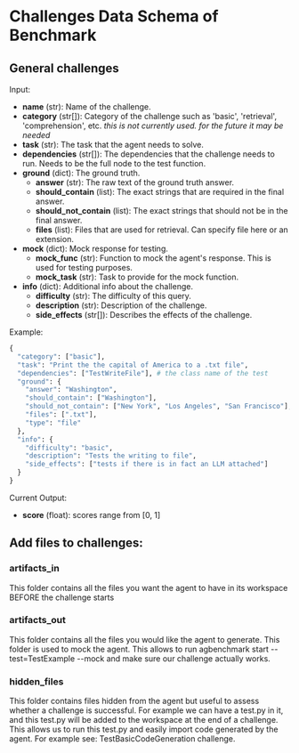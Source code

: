 # Challenges Data Schema of Benchmark

## General challenges

Input:

- **name** (str): Name of the challenge.
- **category** (str[]): Category of the challenge such as 'basic', 'retrieval', 'comprehension', etc. _this is not currently used. for the future it may be needed_
- **task** (str): The task that the agent needs to solve.
- **dependencies** (str[]): The dependencies that the challenge needs to run. Needs to be the full node to the test function.
- **ground** (dict): The ground truth.
  - **answer** (str): The raw text of the ground truth answer.
  - **should_contain** (list): The exact strings that are required in the final answer.
  - **should_not_contain** (list): The exact strings that should not be in the final answer.
  - **files** (list): Files that are used for retrieval. Can specify file here or an extension.
- **mock** (dict): Mock response for testing.
  - **mock_func** (str): Function to mock the agent's response. This is used for testing purposes.
  - **mock_task** (str): Task to provide for the mock function.
- **info** (dict): Additional info about the challenge.
  - **difficulty** (str): The difficulty of this query.
  - **description** (str): Description of the challenge.
  - **side_effects** (str[]): Describes the effects of the challenge.

Example:

```python
{
  "category": ["basic"],
  "task": "Print the the capital of America to a .txt file",
  "dependencies": ["TestWriteFile"], # the class name of the test
  "ground": {
    "answer": "Washington",
    "should_contain": ["Washington"],
    "should_not_contain": ["New York", "Los Angeles", "San Francisco"],
    "files": [".txt"],
    "type": "file"
  },
  "info": {
    "difficulty": "basic",
    "description": "Tests the writing to file",
    "side_effects": ["tests if there is in fact an LLM attached"]
  }
}
```

Current Output:

- **score** (float): scores range from [0, 1]

## Add files to challenges: 

### artifacts_in

This folder contains all the files you want the agent to have in its workspace BEFORE the challenge starts

### artifacts_out
This folder contains all the files you would like the agent to generate. This folder is used to mock the agent.
This allows to run agbenchmark start --test=TestExample --mock and make sure our challenge actually works.

### hidden_files
This folder contains files hidden from the agent but useful to assess whether a challenge is successful.
For example we can have a test.py in it, and this test.py will be added to the workspace at the end of a challenge.
This allows us to run this test.py and easily import code generated by the agent.
For example see: TestBasicCodeGeneration challenge.
